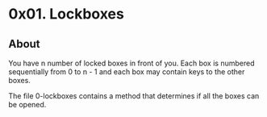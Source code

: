# 0x01. Lockboxes
## About
You have n number of locked boxes in front of you. Each box is numbered sequentially from 0 to n - 1 and each box may contain keys to the other boxes.

The file 0-lockboxes contains a method that determines if all the boxes can be opened.